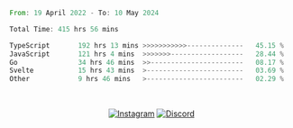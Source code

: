 <!--START_SECTION:waka-->

```rust
From: 19 April 2022 - To: 10 May 2024

Total Time: 415 hrs 56 mins

TypeScript       192 hrs 13 mins >>>>>>>>>>>--------------   45.15 %
JavaScript       121 hrs 4 mins  >>>>>>>------------------   28.44 %
Go               34 hrs 46 mins  >>-----------------------   08.17 %
Svelte           15 hrs 43 mins  >------------------------   03.69 %
Other            9 hrs 46 mins   >------------------------   02.29 %
```

<!--END_SECTION:waka-->


<!-- &nbsp;<div align="center">
  [![Spotify](https://supakorn-spotify.vercel.app/api/spotify?background_color=0d1117&border_color=ffffff)](https://open.spotify.com/user/314ljfgc3h2e3vrqtbm3tq35t5zq?si=f93b8de147494e3a)  
</div>
-->

&nbsp;<div align="center">
  [![Instagram](https://img.shields.io/badge/Instagram-E4405F?style=for-the-badge&logo=instagram&logoColor=white)](https://www.instagram.com/supakornigm/)
  [![Discord](https://img.shields.io/badge/Discord-7289DA?style=for-the-badge&logo=discord&logoColor=white)](https://discord.com/users/977487166609457172)
</div>


